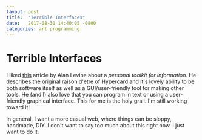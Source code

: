 ```yaml
---
layout: post
title:  "Terrible Interfaces"
date:   2017-08-30 14:40:05 -0800
categories: art programming
---
```

# Terrible Interfaces

I liked [this](http://cogdogblog.com/2015/05/personal-toolkit-for-information/) article by Alan Levine about a *personal toolkit for information*. He describes the original raison d'etre of Hypercard and it's lovely ability to be both software itself as well as a GUI/user-friendly tool for making other tools. He (and I) also love that you can program in text or using a user-friendly graphical interface. This for me is the holy grail. I'm still working toward it!

In general, I want a more casual web, where things can be sloppy, handmade, DIY. I don't want to say too much about this right now. I just want to do it.
